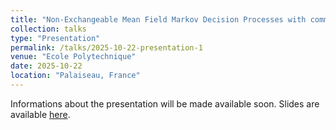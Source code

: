 ```yaml
---
title: "Non-Exchangeable Mean Field Markov Decision Processes with common noise : from Bellman equation to quantitative propagation of chaos"
collection: talks
type: "Presentation"
permalink: /talks/2025-10-22-presentation-1
venue: "Ecole Polytechnique"
date: 2025-10-22
location: "Palaiseau, France"
---
```


Informations about the presentation will be made available soon.  Slides are available [here](https://samymekk.github.io/files/Talks/Polytechnique/Slides-CNEMF-Polytechnique.pdf).